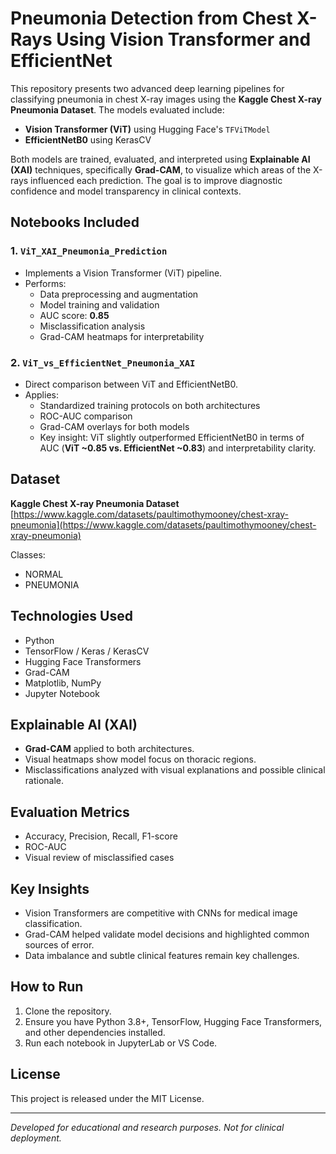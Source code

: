 # Pneumonia Detection from Chest X-Rays Using Vision Transformer and EfficientNet

This repository presents two advanced deep learning pipelines for classifying pneumonia in chest X-ray images using the **Kaggle Chest X-ray Pneumonia Dataset**. The models evaluated include:

- **Vision Transformer (ViT)** using Hugging Face's `TFViTModel`
- **EfficientNetB0** using KerasCV

Both models are trained, evaluated, and interpreted using **Explainable AI (XAI)** techniques, specifically **Grad-CAM**, to visualize which areas of the X-rays influenced each prediction. The goal is to improve diagnostic confidence and model transparency in clinical contexts.

##  Notebooks Included

### 1. `ViT_XAI_Pneumonia_Prediction`
- Implements a Vision Transformer (ViT) pipeline.
- Performs:
  - Data preprocessing and augmentation
  - Model training and validation
  - AUC score: **0.85**
  - Misclassification analysis
  - Grad-CAM heatmaps for interpretability

### 2. `ViT_vs_EfficientNet_Pneumonia_XAI`
- Direct comparison between ViT and EfficientNetB0.
- Applies:
  - Standardized training protocols on both architectures
  - ROC-AUC comparison
  - Grad-CAM overlays for both models
  - Key insight: ViT slightly outperformed EfficientNetB0 in terms of AUC (**ViT ~0.85 vs. EfficientNet ~0.83**) and interpretability clarity.

##  Dataset
**Kaggle Chest X-ray Pneumonia Dataset**  
[https://www.kaggle.com/datasets/paultimothymooney/chest-xray-pneumonia](https://www.kaggle.com/datasets/paultimothymooney/chest-xray-pneumonia)

Classes:
- NORMAL
- PNEUMONIA

##  Technologies Used
- Python
- TensorFlow / Keras / KerasCV
- Hugging Face Transformers
- Grad-CAM
- Matplotlib, NumPy
- Jupyter Notebook

##  Explainable AI (XAI)
- **Grad-CAM** applied to both architectures.
- Visual heatmaps show model focus on thoracic regions.
- Misclassifications analyzed with visual explanations and possible clinical rationale.

##  Evaluation Metrics
- Accuracy, Precision, Recall, F1-score
- ROC-AUC
- Visual review of misclassified cases

##  Key Insights
- Vision Transformers are competitive with CNNs for medical image classification.
- Grad-CAM helped validate model decisions and highlighted common sources of error.
- Data imbalance and subtle clinical features remain key challenges.

##  How to Run
1. Clone the repository.
2. Ensure you have Python 3.8+, TensorFlow, Hugging Face Transformers, and other dependencies installed.
3. Run each notebook in JupyterLab or VS Code.

##  License
This project is released under the MIT License.

---
 
*Developed for educational and research purposes. Not for clinical deployment.*
